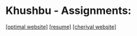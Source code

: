 # Khushbu - Assignments:
[[optimal website]](https://nift-web-design.github.io/Khushbu/Assignment_1)
[[resume]](https://nift-web-design.github.io/Khushbu/Assignment_2)
[[cheriyal website]](https://nift-web-design.github.io/Khushbu/Assignment_3)
